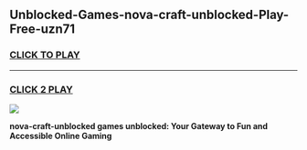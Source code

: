
## Unblocked-Games-nova-craft-unblocked-Play-Free-uzn71
<h3>
<a href="https://premium76.site?title=nova-craft-unblocked&ref=18A1">CLICK TO PLAY</a></h3>
<hr>

<h3>
<a href="https://premium76.site?title=nova-craft-unblocked&ref=18A1">CLICK 2 PLAY</a>
  
</h3>

<a href="https://premium76.site?title=nova-craft-unblocked&ref=18A1"><img src="https://clearcache.store/games.png"></a>


**nova-craft-unblocked games unblocked: Your Gateway to Fun and Accessible Online Gaming**
